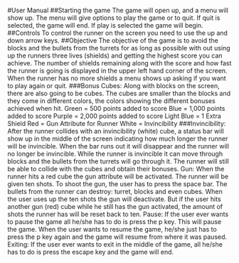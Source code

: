 #User Manual
##Starting the game
The game will open up, and a menu will show up. The menu will give options to play the game or to quit. If quit is selected, the game will end. If play is selected the game will begin.
##Controls
To control the runner on the screen you need to use the up and down arrow keys.
##Objective
The objective of the game is to avoid the blocks and the bullets from the turrets for as long as possible with out using up the runners three lives (shields) and getting the highest score you can achieve. The number of shields remaining along with the score and how fast the runner is going is displayed in the upper left hand corner of the screen. When the runner has no more shields a menu shows up asking if you want to play again or quit. 
###Bonus Cubes: Along with blocks on the screen, there are also going to be cubes. The cubes are smaller than the blocks and they come in different colors, the colors showing the different bonuses achieved when hit. Green = 500 points added to score Blue = 1,000 points added to score Purple = 2,000 points added to score Light Blue = 1 Extra Shield Red = Gun Attribute for Runner White = Invincibility 
###Invincibility: After the runner collides with an invincibility (white) cube, a status bar will show up in the middle of the screen indicating how much longer the runner will be invincible. When the bar runs out it will disappear and the runner will no longer be invincible. While the runner is invincible it can move through blocks and the bullets from the turrets will go through it. The runner will still be able to collide with the cubes and obtain their bonuses. Gun: When the runner hits a red cube the gun attribute will be activated. The runner will be given ten shots. To shoot the gun, the user has to press the space bar. The bullets from the runner can destroy: turret, blocks and even cubes. When the user uses up the ten shots the gun will deactivate. But if the user hits another gun (red) cube while he still has the gun activated, the amount of shots the runner has will be reset back to ten. Pause: If the user ever wants to pause the game all he/she has to do is press the p key. This will pause the game. When the user wants to resume the game, he/she just has to press the p key again and the game will resume from where it was paused. Exiting: If the user ever wants to exit in the middle of the game, all he/she has to do is press the escape key and the game will end. 
